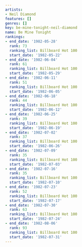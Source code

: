 ```yaml
---
artists:
- Neil Diamond
features: []
genres: []
key: be-mine-tonight-neil-diamond
name: Be Mine Tonight
rankings:
- end_date: '1982-05-28'
  rank: 73
  ranking_list: Billboard Hot 100
  start_date: '1982-05-22'
- end_date: '1982-06-04'
  rank: 61
  ranking_list: Billboard Hot 100
  start_date: '1982-05-29'
- end_date: '1982-06-11'
  rank: 51
  ranking_list: Billboard Hot 100
  start_date: '1982-06-05'
- end_date: '1982-06-18'
  rank: 44
  ranking_list: Billboard Hot 100
  start_date: '1982-06-12'
- end_date: '1982-06-25'
  rank: 39
  ranking_list: Billboard Hot 100
  start_date: '1982-06-19'
- end_date: '1982-07-02'
  rank: 37
  ranking_list: Billboard Hot 100
  start_date: '1982-06-26'
- end_date: '1982-07-09'
  rank: 35
  ranking_list: Billboard Hot 100
  start_date: '1982-07-03'
- end_date: '1982-07-16'
  rank: 35
  ranking_list: Billboard Hot 100
  start_date: '1982-07-10'
- end_date: '1982-07-23'
  rank: 52
  ranking_list: Billboard Hot 100
  start_date: '1982-07-17'
- end_date: '1982-07-30'
  rank: 63
  ranking_list: Billboard Hot 100
  start_date: '1982-07-24'
- end_date: '1982-08-06'
  rank: 93
  ranking_list: Billboard Hot 100
  start_date: '1982-07-31'
---
```


